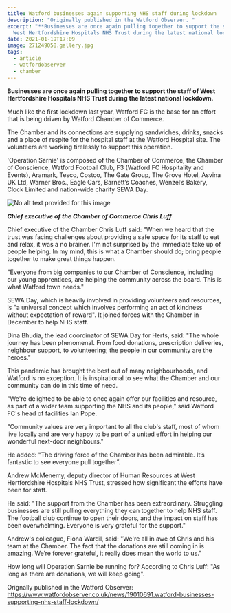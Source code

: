```yaml
---
title: Watford businesses again supporting NHS staff during lockdown
description: "Originally published in the Watford Observer. "
excerpt: "**Businesses are once again pulling together to support the staff of
  West Hertfordshire Hospitals NHS Trust during the latest national lockdown.**"
date: 2021-01-19T17:09
image: 271249058.gallery.jpg
tags:
  - article
  - watfordobserver
  - chamber
---
```

**Businesses are once again pulling together to support the staff of West Hertfordshire Hospitals NHS Trust during the latest national lockdown.**

Much like the first lockdown last year, Watford FC is the base for an effort that is being driven by Watford Chamber of Commerce.

The Chamber and its connections are supplying sandwiches, drinks, snacks and a place of respite for the hospital staff at the Watford Hospital site. The volunteers are working tirelessly to support this operation.

'Operation Sarnie' is composed of the Chamber of Commerce, the Chamber of Conscience, Watford Football Club, F3 (Watford FC Hospitality and Events), Aramark, Tesco, Costco, The Gate Group, The Grove Hotel, Asvina UK Ltd, Warner Bros., Eagle Cars, Barnett’s Coaches, Wenzel’s Bakery, Clock Limited and nation-wide charity SEWA Day.

![No alt text provided for this image](https://media-exp1.licdn.com/dms/image/C4D12AQHkSfjAv0-QgA/article-inline_image-shrink_1000_1488/0/1610713896892?e=1616630400&v=beta&t=0nq8wkPwzMjKnUWmiPQMSGnZH_ob7EJGzCkefQ5Se3A)

***Chief executive of the Chamber of Commerce Chris Luff***

Chief executive of the Chamber Chris Luff said: "When we heard that the trust was facing challenges about providing a safe space for its staff to eat and relax, it was a no brainer. I'm not surprised by the immediate take up of people helping. In my mind, this is what a Chamber should do; bring people together to make great things happen.

"Everyone from big companies to our Chamber of Conscience, including our young apprentices, are helping the community across the board. This is what Watford town needs."

SEWA Day, which is heavily involved in providing volunteers and resources, is "a universal concept which involves performing an act of kindness without expectation of reward". It joined forces with the Chamber in December to help NHS staff.

Dina Bhudia, the lead coordinator of SEWA Day for Herts, said: "The whole journey has been phenomenal. From food donations, prescription deliveries, neighbour support, to volunteering; the people in our community are the heroes."

This pandemic has brought the best out of many neighbourhoods, and Watford is no exception. It is inspirational to see what the Chamber and our community can do in this time of need.

"We're delighted to be able to once again offer our facilities and resource, as part of a wider team supporting the NHS and its people," said Watford FC's head of facilities Ian Pope.

"Community values are very important to all the club's staff, most of whom live locally and are very happy to be part of a united effort in helping our wonderful next-door neighbours."

He added: "The driving force of the Chamber has been admirable. It’s fantastic to see everyone pull together”.

Andrew McMenemy, deputy director of Human Resources at West Hertfordshire Hospitals NHS Trust, stressed how significant the efforts have been for staff.

He said: "The support from the Chamber has been extraordinary. Struggling businesses are still pulling everything they can together to help NHS staff. The football club continue to open their doors, and the impact on staff has been overwhelming. Everyone is very grateful for the support."

Andrew's colleague, Fiona Wardil, said: "We're all in awe of Chris and his team at the Chamber. The fact that the donations are still coming in is amazing. We’re forever grateful, it really does mean the world to us."

How long will Operation Sarnie be running for? According to Chris Luff: "As long as there are donations, we will keep going".

Orignally published in the Watford Observer: https://www.watfordobserver.co.uk/news/19010691.watford-businesses-supporting-nhs-staff-lockdown/